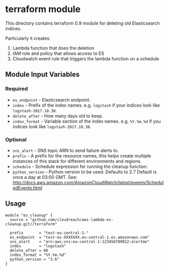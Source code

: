 # terraform module

This directory contains terraform 0.9 module for deleting old Elasticsearch
indices.

Particularly it creates:

1. Lambda function that does the deletion
2. IAM role and policy that allows access to ES
3. Cloudwatch event rule that triggers the lambda function on a schedule

## Module Input Variables

### Required

* `es_endpoint` - Elasticsearch endpoint.
* `index` - Prefix of the index names. e.g. `logstash` if your indices look
like `logstash-2017.10.30`.
* `delete_after` - How many days old to keep.
* `index_format` - Variable section of the index names. e.g. `%Y.%m.%d` if
you indices look like `logstash-2017.10.30`.

### Optional

* `sns_alert` - SNS topic ARN to send failure alerts to.
* `prefix` - A prefix for the resource names, this helps create multiple
instances of this stack for different environments and regions.
* `schedule` - Schedule expression for running the cleanup function.
* `python_version` - Python version to be used. Defaults to 2.7
Default is once a day at 03:00 GMT.
See: http://docs.aws.amazon.com/AmazonCloudWatch/latest/events/ScheduledEvents.html

## Usage

```
module "es_cleanup" {
  source = "github.com/cloudreach/aws-lambda-es-cleanup.git//terraform"

  prefix       = "test-eu-central-1-"
  es_endpoint  = "test-es-XXXXXXX.eu-central-1.es.amazonaws.com"
  sns_alert    = "arn:aws:sns:eu-central-1:123456789012:alertme"
  index        = "logstash"
  delete_after = 60
  index_format = "%Y.%m.%d"
  python_version = "3.6"
}
```
